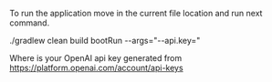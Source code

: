 To run the application move in the current file location and run next command.

./gradlew clean build bootRun --args="--api.key=<my-api-key>"

Where <my-api-key> is your OpenAI api key generated from https://platform.openai.com/account/api-keys